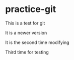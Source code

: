 # practice-git
This is a test for git

It is a newer version


It is the second time modifying

Third time for testing